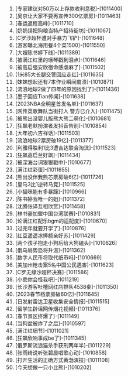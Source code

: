 
1. [专家建议对50万以上存款收利息税]-[1011400]
1. [吴京让大家不要再宣传300亿票房]-[1011463]
1. [春运返程高峰]-[1011710]
1. [奶奶误把狗粮当特产招待街坊]-[1011067]
1. [C罗沙超杯遭对手暴力飞铲]-[1011648]
1. [游客曝北海用餐4个菜1500]-[1011550]
1. [大嫂陈书婷下线]-[1011389]
1. [被满江红里的瑶琴戳到泪点]-[1011646]
1. [被高启强安欣宿命感虐麻了]-[1011502]
1. [1米85大长腿交警回应走红]-[1011635]
1. [妹妹想起还有7本作业瞬间崩溃]-[1010871]
1. [流浪地球2做了四年的原因找到了]-[1011436]
1. [墨子回应Tian传闻]-[1011638]
1. [2023NBA全明星首发名单]-[1011637]
1. [网传英歌舞队当街打人 警方已介入]-[1011475]
1. [被熊出没婴儿版熊大熊二萌化]-[1010681]
1. [狂飙老默扮演者发抖音告别]-[1010854]
1. [大年初六吉祥话]-[1011503]
1. [流浪地球2票房破19亿]-[1011377]
1. [利雅得胜利1比3遭吉达联合淘汰]-[1011523]
1. [狂飙高启兰好飒]-[1011434]
1. [被深海台词狠狠戳中]-[1010677]
1. [满江红彩蛋]-[1011655]
1. [熊出没伴我熊芯票房破6亿]-[1011726]
1. [皇马3比1逆转马竞]-[1011525]
1. [小猫咪能有多暴躁]-[1010966]
1. [陈书婷我唯一的姐]-[1011372]
1. [沈腾张译互相欣赏]-[1011458]
1. [林书豪加盟中国台湾联赛]-[1010831]
1. [论满江红配乐bgm的适配度]-[1010670]
1. [过完年就要开学了]-[1010876]
1. [红豆遥遥冰捧额亲好苏]-[1011429]
1. [两个孩子抱走小狗后给大狗磕头]-[1010626]
1. [俄乌局势恐将升温]-[1011362]
1. [数字人民币将取代纸币吗]-[1010669]
1. [美加州枪击案5名中国公民遇害]-[1011623]
1. [C罗无缘沙超杯决赛]-[1011586]
1. [小乖你会怪我吧]-[1011219]
1. [长沙游客吐槽网红店排队4538桌]-[1011350]
1. [2023春节档票房破60亿]-[1011645]
1. [日发射雷达卫星收集安全情报]-[1011515]
1. [留学生辟谣网传烟花视频]-[1011376]
1. [春节景区挤爆了]-[1011149]
1. [当狗盆被炸了之后]-[1010597]
1. [满江红细节]-[1011021]
1. [狂飙欣响事成be了]-[1011345]
1. [俄罗斯流浪猫杀手获刑两年半]-[1011229]
1. [张雨绮说听张碧晨唱歌心动]-[1010858]
1. [打开生活的正确方式黄渤演技]-[1011108]
1. [今天想做一只小比熊]-[1010202]